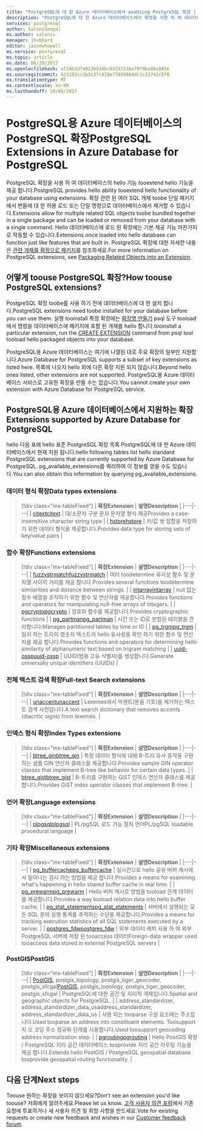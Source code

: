 ```yaml
---
title: "PostgreSQL에 대 한 Azure 데이터베이스에서 aaaUsing PostgreSQL 확장 | Microsoft Docs"
description: "PostgreSQL에 대 한 Azure 데이터베이스에서 확장을 사용 하 여 데이터베이스의 hello 기능 tooextend hello 기능에 설명 합니다."
services: postgresql
author: SaloniSonpal
ms.author: salonis
manager: jhubbard
editor: jasonwhowell
ms.service: postgresql
ms.topic: article
ms.date: 06/29/2017
ms.openlocfilehash: af2462d7a923b934bc0329153be7079ba86e8856
ms.sourcegitcommit: 523283cc1b3c37c428e77850964dc1c33742c5f0
ms.translationtype: MT
ms.contentlocale: ko-KR
ms.lasthandoff: 10/06/2017
---
```

# <a name="postgresql-extensions-in-azure-database-for-postgresql"></a><span data-ttu-id="d4fbe-103">PostgreSQL용 Azure 데이터베이스의 PostgreSQL 확장</span><span class="sxs-lookup"><span data-stu-id="d4fbe-103">PostgreSQL Extensions in Azure Database for PostgreSQL</span></span>
<span data-ttu-id="d4fbe-104">PostgreSQL 확장을 사용 하 여 데이터베이스의 hello 기능 tooextend hello 기능을 제공 합니다.</span><span class="sxs-lookup"><span data-stu-id="d4fbe-104">PostgreSQL provides hello ability tooextend hello functionality of your database using extensions.</span></span> <span data-ttu-id="d4fbe-105">확장 관련 된 여러 SQL 개체 toobe 단일 패키지에서 번들에 대 한 허용 로드 또는 단일 명령으로 데이터베이스에서 제거할 수 있습니다.</span><span class="sxs-lookup"><span data-stu-id="d4fbe-105">Extensions allow for multiple related SQL objects toobe bundled together in a single package and can be loaded or removed from your database with a single command.</span></span> <span data-ttu-id="d4fbe-106">Hello 데이터베이스에 로드 된 확장에는 기본 제공 기능 마찬가지로 작동할 수 있습니다.</span><span class="sxs-lookup"><span data-stu-id="d4fbe-106">Extensions once loaded into hello database can function just like features that are built in.</span></span> <span data-ttu-id="d4fbe-107">PostgreSQL 확장에 대한 자세한 내용은 [관련 개체를 확장으로 패키지](https://www.postgresql.org/docs/9.6/static/extend-extensions.html)를 참조하세요.</span><span class="sxs-lookup"><span data-stu-id="d4fbe-107">For more information on PostgreSQL extensions, see [Packaging Related Objects into an Extension](https://www.postgresql.org/docs/9.6/static/extend-extensions.html).</span></span>

## <a name="how-toouse-postgresql-extensions"></a><span data-ttu-id="d4fbe-108">어떻게 toouse PostgreSQL 확장?</span><span class="sxs-lookup"><span data-stu-id="d4fbe-108">How toouse PostgreSQL extensions?</span></span>
<span data-ttu-id="d4fbe-109">PostgreSQL 확장 toobe를 사용 하기 전에 데이터베이스에 대 한 설치 합니다.</span><span class="sxs-lookup"><span data-stu-id="d4fbe-109">PostgreSQL extensions need toobe installed for your database before you can use them.</span></span> <span data-ttu-id="d4fbe-110">실행 tooinstall 특정 확장에는 [확장명 만들기](https://www.postgresql.org/docs/9.6/static/sql-createextension.html) psql 도구 tooload에서 명령을 데이터베이스에 패키지에 포함 된 개체를 hello 합니다.</span><span class="sxs-lookup"><span data-stu-id="d4fbe-110">tooinstall a particular extension, run the [CREATE EXTENSION](https://www.postgresql.org/docs/9.6/static/sql-createextension.html) command from psql tool tooload hello packaged objects into your database.</span></span>

<span data-ttu-id="d4fbe-111">PostgreSQL용 Azure 데이터베이스는 여기에 나열된 대로 주요 확장의 일부만 지원합니다.</span><span class="sxs-lookup"><span data-stu-id="d4fbe-111">Azure Database for PostgreSQL supports a subset of key extensions as listed here.</span></span> <span data-ttu-id="d4fbe-112">목록에 나오지 hello 외에 다른 확장 지원 되지 않습니다.</span><span class="sxs-lookup"><span data-stu-id="d4fbe-112">Beyond hello ones listed, other extensions are not supported.</span></span> <span data-ttu-id="d4fbe-113">PostgreSQL용 Azure 데이터베이스 서비스로 고유한 확장을 만들 수는 없습니다.</span><span class="sxs-lookup"><span data-stu-id="d4fbe-113">You cannot create your own extension with Azure Database for PostgreSQL service.</span></span>

## <a name="extensions-supported-by-azure-database-for-postgresql"></a><span data-ttu-id="d4fbe-114">PostgreSQL용 Azure 데이터베이스에서 지원하는 확장</span><span class="sxs-lookup"><span data-stu-id="d4fbe-114">Extensions supported by Azure Database for PostgreSQL</span></span>
<span data-ttu-id="d4fbe-115">hello 다음 표에 hello 표준 PostgreSQL 확장 목록 PostgreSQL에 대 한 Azure 데이터베이스에서 현재 지원 됩니다.</span><span class="sxs-lookup"><span data-stu-id="d4fbe-115">hello following tables list hello standard PostgreSQL extensions that are currently supported by Azure Database for PostgreSQL.</span></span> <span data-ttu-id="d4fbe-116">pg\_available\_extensions를 쿼리하여 이 정보를 얻을 수도 있습니다.</span><span class="sxs-lookup"><span data-stu-id="d4fbe-116">You can also obtain this information by querying pg\_available\_extensions.</span></span> 

### <a name="data-types-extensions"></a><span data-ttu-id="d4fbe-117">데이터 형식 확장</span><span class="sxs-lookup"><span data-stu-id="d4fbe-117">Data types extensions</span></span>

> [!div class="mx-tableFixed"]
| <span data-ttu-id="d4fbe-118">**확장**</span><span class="sxs-lookup"><span data-stu-id="d4fbe-118">**Extension**</span></span> | <span data-ttu-id="d4fbe-119">**설명**</span><span class="sxs-lookup"><span data-stu-id="d4fbe-119">**Description**</span></span> |
|---|---|
| [<span data-ttu-id="d4fbe-120">citext</span><span class="sxs-lookup"><span data-stu-id="d4fbe-120">citext</span></span>](https://www.postgresql.org/docs/9.6/static/citext.html) | <span data-ttu-id="d4fbe-121">대/소문자 구분 문자 문자열 형식 제공</span><span class="sxs-lookup"><span data-stu-id="d4fbe-121">Provides a case-insensitive character string type</span></span> |
| [<span data-ttu-id="d4fbe-122">hstore</span><span class="sxs-lookup"><span data-stu-id="d4fbe-122">hstore</span></span>](https://www.postgresql.org/docs/9.6/static/hstore.html) | <span data-ttu-id="d4fbe-123">키/값 쌍 집합을 저장하기 위한 데이터 형식을 제공합니다.</span><span class="sxs-lookup"><span data-stu-id="d4fbe-123">Provides data type for storing sets of key/value pairs</span></span> |

### <a name="functions-extensions"></a><span data-ttu-id="d4fbe-124">함수 확장</span><span class="sxs-lookup"><span data-stu-id="d4fbe-124">Functions extensions</span></span>

> [!div class="mx-tableFixed"]
| <span data-ttu-id="d4fbe-125">**확장**</span><span class="sxs-lookup"><span data-stu-id="d4fbe-125">**Extension**</span></span> | <span data-ttu-id="d4fbe-126">**설명**</span><span class="sxs-lookup"><span data-stu-id="d4fbe-126">**Description**</span></span> |
|---|---|
| [<span data-ttu-id="d4fbe-127">fuzzystrmatch</span><span class="sxs-lookup"><span data-stu-id="d4fbe-127">fuzzystrmatch</span></span>](https://www.postgresql.org/docs/9.6/static/fuzzystrmatch.html) | <span data-ttu-id="d4fbe-128">여러 toodetermine 유사성 함수 및 문자열 사이의 거리를 제공 합니다.</span><span class="sxs-lookup"><span data-stu-id="d4fbe-128">Provides several functions toodetermine similarities and distance between strings.</span></span> |
| [<span data-ttu-id="d4fbe-129">intarray</span><span class="sxs-lookup"><span data-stu-id="d4fbe-129">intarray</span></span>](https://www.postgresql.org/docs/9.6/static/intarray.html) | <span data-ttu-id="d4fbe-130">null 없는 정수 배열을 조작하기 위한 함수 및 연산자를 제공합니다.</span><span class="sxs-lookup"><span data-stu-id="d4fbe-130">Provides functions and operators for manipulating null-free arrays of integers.</span></span> |
| [<span data-ttu-id="d4fbe-131">pgcrypto</span><span class="sxs-lookup"><span data-stu-id="d4fbe-131">pgcrypto</span></span>](https://www.postgresql.org/docs/9.6/static/pgcrypto.html) | <span data-ttu-id="d4fbe-132">암호화 함수를 제공합니다.</span><span class="sxs-lookup"><span data-stu-id="d4fbe-132">Provides cryptographic functions</span></span> |
| [<span data-ttu-id="d4fbe-133">pg\_partman</span><span class="sxs-lookup"><span data-stu-id="d4fbe-133">pg\_partman</span></span>](https://pgxn.org/dist/pg_partman/doc/pg_partman.html) | <span data-ttu-id="d4fbe-134">시간 또는 ID로 분할된 테이블을 관리합니다.</span><span class="sxs-lookup"><span data-stu-id="d4fbe-134">Manages partitioned tables by time or ID</span></span> |
| [<span data-ttu-id="d4fbe-135">pg\_trgm</span><span class="sxs-lookup"><span data-stu-id="d4fbe-135">pg\_trgm</span></span>](https://www.postgresql.org/docs/9.6/static/pgtrgm.html) | <span data-ttu-id="d4fbe-136">일치 하는 트라이 영숫자 텍스트의 hello 유사성을 확인 하기 위한 함수 및 연산자를 제공 합니다.</span><span class="sxs-lookup"><span data-stu-id="d4fbe-136">Provides functions and operators for determining hello similarity of alphanumeric text based on trigram matching</span></span> |
| [<span data-ttu-id="d4fbe-137">uuid-ossp</span><span class="sxs-lookup"><span data-stu-id="d4fbe-137">uuid-ossp</span></span>](https://www.postgresql.org/docs/9.6/static/uuid-ossp.html) | <span data-ttu-id="d4fbe-138">UUID(범용 고유 식별자)를 생성합니다.</span><span class="sxs-lookup"><span data-stu-id="d4fbe-138">Generate universally unique identifiers (UUIDs)</span></span> |

### <a name="full-text-search-extensions"></a><span data-ttu-id="d4fbe-139">전체 텍스트 검색 확장</span><span class="sxs-lookup"><span data-stu-id="d4fbe-139">Full-text Search extensions</span></span>

> [!div class="mx-tableFixed"]
| <span data-ttu-id="d4fbe-140">**확장**</span><span class="sxs-lookup"><span data-stu-id="d4fbe-140">**Extension**</span></span> | <span data-ttu-id="d4fbe-141">**설명**</span><span class="sxs-lookup"><span data-stu-id="d4fbe-141">**Description**</span></span> |
|---|---|
| [<span data-ttu-id="d4fbe-142">unaccent</span><span class="sxs-lookup"><span data-stu-id="d4fbe-142">unaccent</span></span>](https://www.postgresql.org/docs/9.6/static/unaccent.html) | <span data-ttu-id="d4fbe-143">Lexemes에서 악센트(분음 기호)를 제거하는 텍스트 검색 사전입니다.</span><span class="sxs-lookup"><span data-stu-id="d4fbe-143">A text search dictionary that removes accents (diacritic signs) from lexemes.</span></span> |

### <a name="index-types-extensions"></a><span data-ttu-id="d4fbe-144">인덱스 형식 확장</span><span class="sxs-lookup"><span data-stu-id="d4fbe-144">Index Types extensions</span></span>

> [!div class="mx-tableFixed"]
| <span data-ttu-id="d4fbe-145">**확장**</span><span class="sxs-lookup"><span data-stu-id="d4fbe-145">**Extension**</span></span> | <span data-ttu-id="d4fbe-146">**설명**</span><span class="sxs-lookup"><span data-stu-id="d4fbe-146">**Description**</span></span> |
|---|---|
| [<span data-ttu-id="d4fbe-147">btree\_gin</span><span class="sxs-lookup"><span data-stu-id="d4fbe-147">btree\_gin</span></span>](https://www.postgresql.org/docs/9.6/static/btree-gin.html) | <span data-ttu-id="d4fbe-148">특정 데이터 형식에 대해 B-트리 유사 동작을 구현하는 샘플 GIN 연산자 클래스를 제공합니다.</span><span class="sxs-lookup"><span data-stu-id="d4fbe-148">Provides sample GIN operator classes that implement B-tree like behavior for certain data types.</span></span> |
| [<span data-ttu-id="d4fbe-149">btree\_gist</span><span class="sxs-lookup"><span data-stu-id="d4fbe-149">btree\_gist</span></span>](https://www.postgresql.org/docs/9.6/static/btree-gist.html) | <span data-ttu-id="d4fbe-150">B-트리를 구현하는 GiST 인덱스 연산자 클래스를 제공합니다.</span><span class="sxs-lookup"><span data-stu-id="d4fbe-150">Provides GiST index operator classes that implement B-tree.</span></span> |

### <a name="language-extensions"></a><span data-ttu-id="d4fbe-151">언어 확장</span><span class="sxs-lookup"><span data-stu-id="d4fbe-151">Language extensions</span></span>

> [!div class="mx-tableFixed"]
| <span data-ttu-id="d4fbe-152">**확장**</span><span class="sxs-lookup"><span data-stu-id="d4fbe-152">**Extension**</span></span> | <span data-ttu-id="d4fbe-153">**설명**</span><span class="sxs-lookup"><span data-stu-id="d4fbe-153">**Description**</span></span> |
|---|---|
| [<span data-ttu-id="d4fbe-154">plpgsql</span><span class="sxs-lookup"><span data-stu-id="d4fbe-154">plpgsql</span></span>](https://www.postgresql.org/docs/9.6/static/plpgsql.html) | <span data-ttu-id="d4fbe-155">PL/pgSQL 로드 가능 절차 언어</span><span class="sxs-lookup"><span data-stu-id="d4fbe-155">PL/pgSQL loadable procedural language</span></span> |

### <a name="miscellaneous-extensions"></a><span data-ttu-id="d4fbe-156">기타 확장</span><span class="sxs-lookup"><span data-stu-id="d4fbe-156">Miscellaneous extensions</span></span>

> [!div class="mx-tableFixed"]
| <span data-ttu-id="d4fbe-157">**확장**</span><span class="sxs-lookup"><span data-stu-id="d4fbe-157">**Extension**</span></span> | <span data-ttu-id="d4fbe-158">**설명**</span><span class="sxs-lookup"><span data-stu-id="d4fbe-158">**Description**</span></span> |
|---|---|
| [<span data-ttu-id="d4fbe-159">pg\_buffercache</span><span class="sxs-lookup"><span data-stu-id="d4fbe-159">pg\_buffercache</span></span>](https://www.postgresql.org/docs/9.6/static/pgbuffercache.html) | <span data-ttu-id="d4fbe-160">실시간으로 hello 공유 버퍼 캐시에서 일어나는 검사 하는 방법을 제공 합니다.</span><span class="sxs-lookup"><span data-stu-id="d4fbe-160">Provides a means for examining what's happening in hello shared buffer cache in real time.</span></span> |
| [<span data-ttu-id="d4fbe-161">pg\_prewarm</span><span class="sxs-lookup"><span data-stu-id="d4fbe-161">pg\_prewarm</span></span>](https://www.postgresql.org/docs/9.6/static/pgprewarm.html) | <span data-ttu-id="d4fbe-162">Hello 버퍼 캐시로 방법을 tooload 관계 데이터를 제공합니다.</span><span class="sxs-lookup"><span data-stu-id="d4fbe-162">Provides a way tooload relation data into hello buffer cache.</span></span> |
| [<span data-ttu-id="d4fbe-163">pg\_stat\_statements</span><span class="sxs-lookup"><span data-stu-id="d4fbe-163">pg\_stat\_statements</span></span>](https://www.postgresql.org/docs/9.6/static/pgstatstatements.html) | <span data-ttu-id="d4fbe-164">서버에서 실행되는 모든 SQL 문의 실행 통계를 추적하는 수단을 제공합니다.</span><span class="sxs-lookup"><span data-stu-id="d4fbe-164">Provides a means for tracking execution statistics of all SQL statements executed by a server.</span></span> |
| [<span data-ttu-id="d4fbe-165">postgres\_fdw</span><span class="sxs-lookup"><span data-stu-id="d4fbe-165">postgres\_fdw</span></span>](https://www.postgresql.org/docs/9.6/static/postgres-fdw.html) | <span data-ttu-id="d4fbe-166">외부 데이터 래퍼 사용 하 여 외부 PostgreSQL 서버에 저장 된 tooaccess 데이터</span><span class="sxs-lookup"><span data-stu-id="d4fbe-166">Foreign-data wrapper used tooaccess data stored in external PostgreSQL servers</span></span> |

### <a name="postgis"></a><span data-ttu-id="d4fbe-167">PostGIS</span><span class="sxs-lookup"><span data-stu-id="d4fbe-167">PostGIS</span></span>

> [!div class="mx-tableFixed"]
| <span data-ttu-id="d4fbe-168">**확장**</span><span class="sxs-lookup"><span data-stu-id="d4fbe-168">**Extension**</span></span> | <span data-ttu-id="d4fbe-169">**설명**</span><span class="sxs-lookup"><span data-stu-id="d4fbe-169">**Description**</span></span> |
|---|---|
| <span data-ttu-id="d4fbe-170">[PostGIS](http://www.postgis.net/), postgis\_topology, postgis\_tiger\_geocoder, postgis\_sfcgal</span><span class="sxs-lookup"><span data-stu-id="d4fbe-170">[PostGIS](http://www.postgis.net/), postgis\_topology, postgis\_tiger\_geocoder, postgis\_sfcgal</span></span> | <span data-ttu-id="d4fbe-171">PostgreSQL에 대한 공간 및 지리적 개체입니다.</span><span class="sxs-lookup"><span data-stu-id="d4fbe-171">Spatial and geographic objects for PostgreSQL.</span></span> |
| <span data-ttu-id="d4fbe-172">address\_standardizer, address\_standardizer\_data\_us</span><span class="sxs-lookup"><span data-stu-id="d4fbe-172">address\_standardizer, address\_standardizer\_data\_us</span></span> | <span data-ttu-id="d4fbe-173">사용 되는 tooparse 구성 요소에는 주소입니다.</span><span class="sxs-lookup"><span data-stu-id="d4fbe-173">Used tooparse an address into constituent elements.</span></span> <span data-ttu-id="d4fbe-174">Toosupport 지 오 코딩 주소 정규화 단계를 사용합니다.</span><span class="sxs-lookup"><span data-stu-id="d4fbe-174">Used toosupport geocoding address normalization step.</span></span> |
| [<span data-ttu-id="d4fbe-175">pgrouting</span><span class="sxs-lookup"><span data-stu-id="d4fbe-175">pgrouting</span></span>](http://pgrouting.org/) | <span data-ttu-id="d4fbe-176">Hello PostGIS 확장 / PostgreSQL 지리 공간 데이터베이스 tooprovide 지리 공간 라우팅 기능을 제공 합니다.</span><span class="sxs-lookup"><span data-stu-id="d4fbe-176">Extends hello PostGIS / PostgreSQL geospatial database tooprovide geospatial routing functionality.</span></span> |

## <a name="next-steps"></a><span data-ttu-id="d4fbe-177">다음 단계</span><span class="sxs-lookup"><span data-stu-id="d4fbe-177">Next steps</span></span>
<span data-ttu-id="d4fbe-178">Toouse 원하는 확장을 보이지 않으세요?</span><span class="sxs-lookup"><span data-stu-id="d4fbe-178">Don't see an extension you'd like toouse?</span></span> <span data-ttu-id="d4fbe-179">저희에게 알려주세요.</span><span class="sxs-lookup"><span data-stu-id="d4fbe-179">Please let us know.</span></span> <span data-ttu-id="d4fbe-180">[고객 사용자 의견 포럼](https://feedback.azure.com/forums/597976-azure-database-for-postgresql)에서 기존 요청에 투표하거나 새 사용자 의견 및 희망 사항을 만드세요.</span><span class="sxs-lookup"><span data-stu-id="d4fbe-180">Vote for existing requests or create new feedback and wishes in our [Customer feedback forum](https://feedback.azure.com/forums/597976-azure-database-for-postgresql).</span></span>
